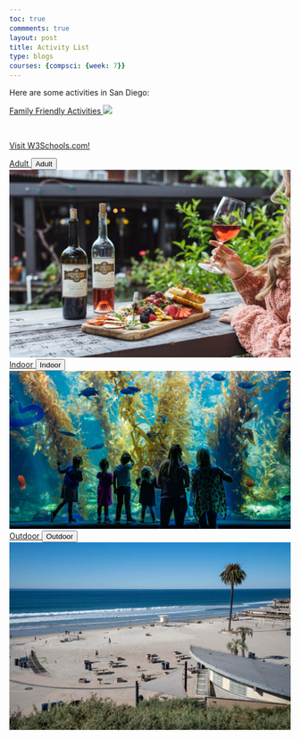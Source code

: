 ```yaml
---
toc: true
commments: true
layout: post
title: Activity List
type: blogs
courses: {compsci: {week: 7}}
---
```


Here are some activities in San Diego:

<p> <a href="familyfriendly.html">
    <span>Family Friendly Activities</span>
    <img src="/images/zoo.jpg" height="auto"> 
</a></p> <br>

<p><a href="https://www.w3schools.com/">Visit W3Schools.com!</a></p>

<a href="adult.html">
    <h>Adult</h>
    <button>Adult</button>
    <img src="/images/bernardowinery.jpg" alt="Bernardo Winery" height="auto">
</a> <br>

<a href="indoor.html">
    <h>Indoor</h>
    <button>Indoor</button>
    <img src="/images/birchaquarium.jpg" alt="Birch Aquarium" height="auto">
</a> <br>

<a href="outdoor.html">
    <h>Outdoor</h>
    <button>Outdoor</button>
    <img src="/images/moonlightbeach.jpg" alt="Moonlight Beach" height="auto">
</a> <br>